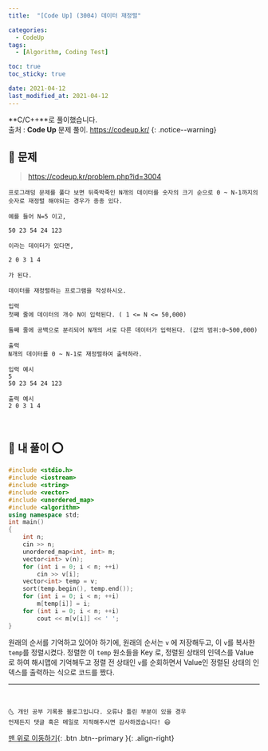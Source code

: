 ```yaml
---
title:  "[Code Up] (3004) 데이터 재정렬" 

categories:
  - CodeUp
tags:
  - [Algorithm, Coding Test]

toc: true
toc_sticky: true

date: 2021-04-12
last_modified_at: 2021-04-12
---
```


**C/C++**로 풀이했습니다.  
출처 : **Code Up** 문제 풀이. <https://codeup.kr/>
{: .notice--warning}


## 🚀 문제

> <https://codeup.kr/problem.php?id=3004>

```
프로그래밍 문제를 풀다 보면 뒤죽박죽인 N개의 데이터를 숫자의 크기 순으로 0 ~ N-1까지의 숫자로 재정렬 해야되는 경우가 종종 있다.

예를 들어 N=5 이고,

50 23 54 24 123

이라는 데이터가 있다면,

2 0 3 1 4

가 된다.

데이터를 재정렬하는 프로그램을 작성하시오.
```
```
입력
첫째 줄에 데이터의 개수 N이 입력된다. ( 1 <= N <= 50,000)

둘째 줄에 공백으로 분리되어 N개의 서로 다른 데이터가 입력된다. (값의 범위:0~500,000)

출력
N개의 데이터를 0 ~ N-1로 재정렬하여 출력하라.
```
```
입력 예시   
5
50 23 54 24 123 

출력 예시
2 0 3 1 4 
```

<br>

## 🚀 내 풀이 ⭕

```cpp
#include <stdio.h>
#include <iostream>
#include <string>
#include <vector>
#include <unordered_map>
#include <algorithm>
using namespace std;
int main()
{
	int n;
	cin >> n;
	unordered_map<int, int> m;
	vector<int> v(n);
	for (int i = 0; i < n; ++i) 
		cin >> v[i];
	vector<int> temp = v;
	sort(temp.begin(), temp.end());
	for (int i = 0; i < n; ++i)
		m[temp[i]] = i;
	for (int i = 0; i < n; ++i)
		cout << m[v[i]] << ' ';
}
```

원래의 순서를 기억하고 있어야 하기에, 원래의 순서는 `v` 에 저장해두고, 이 `v`를 복사한 `temp`를 정렬시켰다. 정렬한 이 `temp` 원소들을 Key 로, 정렬된 상태의 인덱스를 Value 로 하여 해시맵에 기억해두고 정렬 전 상태인 `v`를 순회하면서 Value인 정렬된 상태의 인덱스를 출력하는 식으로 코드를 짰다.

***
<br>

    🌜 개인 공부 기록용 블로그입니다. 오류나 틀린 부분이 있을 경우 
    언제든지 댓글 혹은 메일로 지적해주시면 감사하겠습니다! 😄

[맨 위로 이동하기](#){: .btn .btn--primary }{: .align-right}